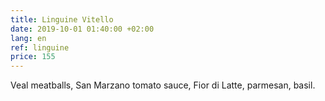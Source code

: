 ```yaml
---
title: Linguine Vitello
date: 2019-10-01 01:40:00 +02:00
lang: en
ref: linguine
price: 155
---
```


Veal meatballs, San Marzano tomato sauce, Fior di Latte, parmesan, basil.
